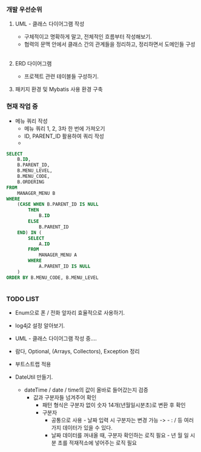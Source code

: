 ### 개발 우선순위
1. UML - 클래스 다이어그램 작성
    - 구체적이고 명확하게 말고, 전체적인 흐름부터 작성해보기.
    - 협력의 문맥 안에서 클래스 간의 관계들을 정리하고, 정리하면서 도메인들 구성
    <br/>
    
2. ERD 다이어그램
    - 프로젝트 관련 테이블들 구성하기.
3. 패키지 환경 및 Mybatis 사용 환경 구축


### 현재 작업 중

- 메뉴 쿼리 작성
    - 메뉴 쿼리 1, 2, 3차 한 번에 가져오기
    - ID, PARENT_ID 활용하여 쿼리 작성
    - 

```sql
SELECT
    B.ID,
    B.PARENT_ID,
    B.MENU_LEVEL,
    B.MENU_CODE,
    B.ORDERING
FROM
    MANAGER_MENU B
WHERE 
    (CASE WHEN B.PARENT_ID IS NULL
        THEN
            B.ID
        ELSE
            B.PARENT_ID
    END) IN (
        SELECT 
            A.ID
        FROM
            MANAGER_MENU A
        WHERE
            A.PARENT_ID IS NULL
    )
ORDER BY B.MENU_CODE, B.MENU_LEVEL
    
```

### TODO LIST
- Enum으로 폰 / 전화 앞자리 효율적으로 사용하기.
- log4j2 설정 알아보기.
- UML - 클래스 다이어그램 작성 중....
- 람다, Optional, (Arrays, Collectors), Exception 정리
- 부트스트랩 적용 


- DateUtil 만들기.
  - dateTime / date / time의 값이 올바로 들어갔는지 검증
    - 값과 구분자들 넘겨주어 확인
      - 패턴 형식은 구분자 없이 숫자 14개(년월일시분초)로 변환 후 확인
      - 구분자
        - 공통으로 사용 - 날짜 입력 시 구분자는 변경 가능 -> - : / 등 여러 가지 데이터가 있을 수 있다.
        - 날짜 데이터를 꺼내올 때, 구분자 확인하는 로직 필요 - 년 월 일 시 분 초를 적재적소에 넣어주는 로직 필요
         
